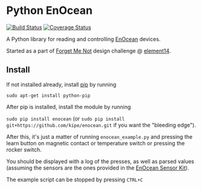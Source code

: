 # Python EnOcean #

[![Build Status](https://travis-ci.org/kipe/enocean.svg?branch=master)](https://travis-ci.org/kipe/enocean)
[![Coverage Status](https://coveralls.io/repos/github/kipe/enocean/badge.svg?branch=master)](https://coveralls.io/github/kipe/enocean?branch=master)

A Python library for reading and controlling [EnOcean](http://www.enocean.com/) devices.

Started as a part of [Forget Me Not](http://www.element14.com/community/community/design-challenges/forget-me-not)
design challenge @ [element14](http://www.element14.com/).

## Install ##

If not installed already, install [pip](https://pypi.python.org/pypi/pip) by running

`sudo apt-get install python-pip`

After pip is installed, install the module by running

`sudo pip install enocean` (or `sudo pip install git+https://github.com/kipe/enocean.git` if you want the "bleeding edge").

After this, it's just a matter of running `enocean_example.py` and pressing the
learn button on magnetic contact or temperature switch or pressing the rocker switch.

You should be displayed with a log of the presses, as well as parsed values
(assuming the sensors are the ones provided in the [EnOcean Sensor Kit](http://uk.farnell.com/raspberypi-enocean-sensor-kit)).

The example script can be stopped by pressing `CTRL+C`
